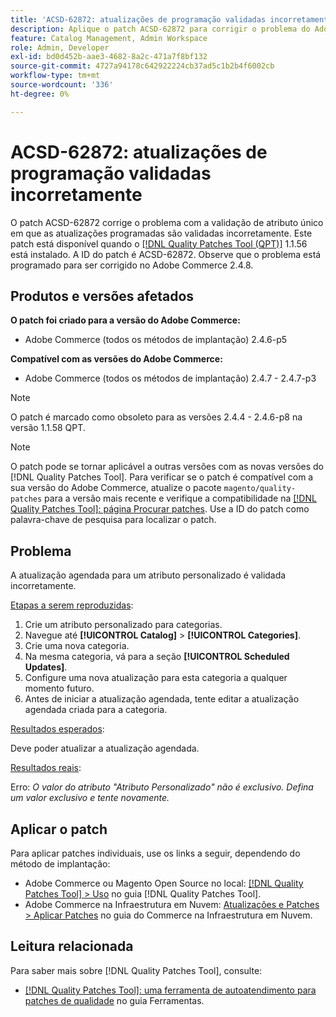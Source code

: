 ```yaml
---
title: 'ACSD-62872: atualizações de programação validadas incorretamente'
description: Aplique o patch ACSD-62872 para corrigir o problema do Adobe Commerce com validação de atributo exclusivo, em que as atualizações programadas são validadas incorretamente.
feature: Catalog Management, Admin Workspace
role: Admin, Developer
exl-id: bd0d452b-aae3-4682-8a2c-471a7f8bf132
source-git-commit: 4727a94178c642922224cb37ad5c1b2b4f6002cb
workflow-type: tm+mt
source-wordcount: '336'
ht-degree: 0%

---
```


# ACSD-62872: atualizações de programação validadas incorretamente

O patch ACSD-62872 corrige o problema com a validação de atributo único em que as atualizações programadas são validadas incorretamente. Este patch está disponível quando o [[!DNL Quality Patches Tool (QPT)]](/help/tools/quality-patches-tool/quality-patches-tool-to-self-serve-quality-patches.md) 1.1.56 está instalado. A ID do patch é ACSD-62872. Observe que o problema está programado para ser corrigido no Adobe Commerce 2.4.8.

## Produtos e versões afetados

**O patch foi criado para a versão do Adobe Commerce:**

* Adobe Commerce (todos os métodos de implantação) 2.4.6-p5

**Compatível com as versões do Adobe Commerce:**

* Adobe Commerce (todos os métodos de implantação) 2.4.7 - 2.4.7-p3

>[!NOTE]
>
>O patch é marcado como obsoleto para as versões 2.4.4 - 2.4.6-p8 na versão 1.1.58 QPT.

>[!NOTE]
>
>O patch pode se tornar aplicável a outras versões com as novas versões do [!DNL Quality Patches Tool]. Para verificar se o patch é compatível com a sua versão do Adobe Commerce, atualize o pacote `magento/quality-patches` para a versão mais recente e verifique a compatibilidade na [[!DNL Quality Patches Tool]: página Procurar patches](https://experienceleague.adobe.com/tools/commerce-quality-patches/index.html). Use a ID do patch como palavra-chave de pesquisa para localizar o patch.

## Problema

A atualização agendada para um atributo personalizado é validada incorretamente.

<u>Etapas a serem reproduzidas</u>:

1. Crie um atributo personalizado para categorias.
1. Navegue até **[!UICONTROL Catalog]** > **[!UICONTROL Categories]**.
1. Crie uma nova categoria.
1. Na mesma categoria, vá para a seção **[!UICONTROL Scheduled Updates]**.
1. Configure uma nova atualização para esta categoria a qualquer momento futuro.
1. Antes de iniciar a atualização agendada, tente editar a atualização agendada criada para a categoria.

<u>Resultados esperados</u>:

Deve poder atualizar a atualização agendada.

<u>Resultados reais</u>:

Erro: *O valor do atributo &quot;Atributo Personalizado&quot; não é exclusivo. Defina um valor exclusivo e tente novamente.*

## Aplicar o patch

Para aplicar patches individuais, use os links a seguir, dependendo do método de implantação:

* Adobe Commerce ou Magento Open Source no local: [[!DNL Quality Patches Tool] > Uso](/help/tools/quality-patches-tool/usage.md) no guia [!DNL Quality Patches Tool].
* Adobe Commerce na Infraestrutura em Nuvem: [Atualizações e Patches > Aplicar Patches](https://experienceleague.adobe.com/en/docs/commerce-cloud-service/user-guide/develop/upgrade/apply-patches) no guia do Commerce na Infraestrutura em Nuvem.

## Leitura relacionada

Para saber mais sobre [!DNL Quality Patches Tool], consulte:

* [[!DNL Quality Patches Tool]: uma ferramenta de autoatendimento para patches de qualidade](/help/tools/quality-patches-tool/quality-patches-tool-to-self-serve-quality-patches.md) no guia Ferramentas.
